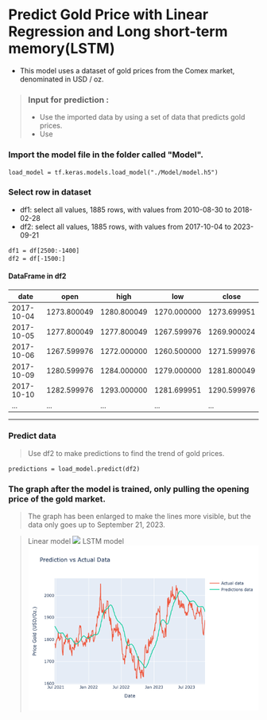 # Predict Gold Price with Linear Regression and Long short-term memory(LSTM)
- This model uses a dataset of gold prices from the Comex market, denominated in USD / oz.

>### Input for prediction :
>- Use the imported data by using a set of data that predicts gold prices.
>- Use

### Import the model file in the folder called "Model".
```
load_model = tf.keras.models.load_model("./Model/model.h5")
```
### Select row in dataset
- df1: select all values, 1885 rows, with values from 2010-08-30 to 2018-02-28
- df2: select all values, 1885 rows, with values from 2017-10-04 to 2023-09-21
```
df1 = df[2500:-1400]
df2 = df[-1500:]
```

#### DataFrame in df2

|date|open|high|low|close|
|----|----|----|---|-----|
|2017-10-04|	1273.800049|	1280.800049|	1270.000000	|1273.699951|
|2017-10-05|	1277.800049|	1277.800049|	1267.599976	|1269.900024|
|2017-10-06|	1267.599976|	1272.000000|	1260.500000	|1271.599976|
|2017-10-09|	1280.599976|	1284.000000|	1279.000000	|1281.800049|
|2017-10-10|	1282.599976|	1293.000000|	1281.699951	|1290.599976|
|...|	...|	...|	...|	...|
------------------------------------------------------------------


### Predict data
> Use df2 to make predictions to find the trend of gold prices.
```
predictions = load_model.predict(df2)
```
### The graph after the model is trained, only pulling the opening price of the gold market.
> The graph has been enlarged to make the lines more visible, but the data only goes up to September 21, 2023.

> Linear model
![](/Graph/Graph_open_zoom(Linear).png)
> LSTM model
![](/Graph/Graph_open_zoom(LSTM).png)







